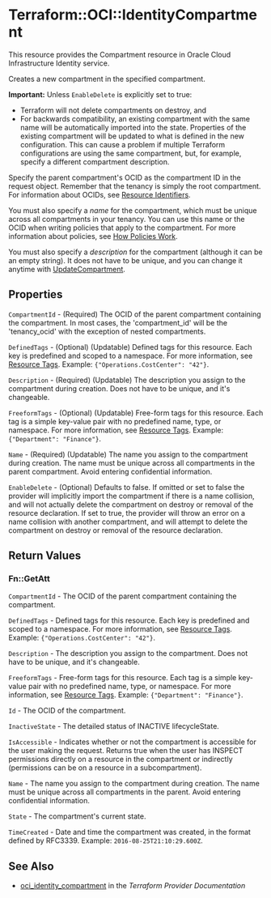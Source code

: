 # Terraform::OCI::IdentityCompartment

This resource provides the Compartment resource in Oracle Cloud Infrastructure Identity service.

Creates a new compartment in the specified compartment.

**Important:** Unless `EnableDelete` is explicitly set to true:
* Terraform will not delete compartments on destroy, and
* For backwards compatibility, an existing compartment with the same name will be automatically imported into the state. Properties of the existing compartment will be updated to what is defined in the new configuration. This can cause a problem if multiple Terraform configurations are using the same compartment, but, for example, specify a different compartment description.

Specify the parent compartment's OCID as the compartment ID in the request object. Remember that the tenancy
is simply the root compartment. For information about OCIDs, see
[Resource Identifiers](https://docs.cloud.oracle.com/iaas/Content/General/Concepts/identifiers.htm).

You must also specify a *name* for the compartment, which must be unique across all compartments in
your tenancy. You can use this name or the OCID when writing policies that apply
to the compartment. For more information about policies, see
[How Policies Work](https://docs.cloud.oracle.com/iaas/Content/Identity/Concepts/policies.htm).

You must also specify a *description* for the compartment (although it can be an empty string). It does
not have to be unique, and you can change it anytime with
[UpdateCompartment](https://docs.cloud.oracle.com/iaas/api/#/en/identity/20160918/Compartment/UpdateCompartment).

## Properties

`CompartmentId` - (Required) The OCID of the parent compartment containing the compartment. In most cases, the 'compartment_id' will be the 'tenancy_ocid' with the exception of nested compartments.

`DefinedTags` - (Optional) (Updatable) Defined tags for this resource. Each key is predefined and scoped to a namespace. For more information, see [Resource Tags](https://docs.cloud.oracle.com/iaas/Content/General/Concepts/resourcetags.htm). Example: `{"Operations.CostCenter": "42"}`.

`Description` - (Required) (Updatable) The description you assign to the compartment during creation. Does not have to be unique, and it's changeable.

`FreeformTags` - (Optional) (Updatable) Free-form tags for this resource. Each tag is a simple key-value pair with no predefined name, type, or namespace. For more information, see [Resource Tags](https://docs.cloud.oracle.com/iaas/Content/General/Concepts/resourcetags.htm). Example: `{"Department": "Finance"}`.

`Name` - (Required) (Updatable) The name you assign to the compartment during creation. The name must be unique across all compartments in the parent compartment. Avoid entering confidential information.

`EnableDelete` - (Optional) Defaults to false. If omitted or set to false the provider will implicitly import the compartment if there is a name collision, and will not actually delete the compartment on destroy or removal of the resource declaration. If set to true, the provider will throw an error on a name collision with another compartment, and will attempt to delete the compartment on destroy or removal of the resource declaration.


## Return Values

### Fn::GetAtt

`CompartmentId` - The OCID of the parent compartment containing the compartment.

`DefinedTags` - Defined tags for this resource. Each key is predefined and scoped to a namespace. For more information, see [Resource Tags](https://docs.cloud.oracle.com/iaas/Content/General/Concepts/resourcetags.htm). Example: `{"Operations.CostCenter": "42"}`.

`Description` - The description you assign to the compartment. Does not have to be unique, and it's changeable.

`FreeformTags` - Free-form tags for this resource. Each tag is a simple key-value pair with no predefined name, type, or namespace. For more information, see [Resource Tags](https://docs.cloud.oracle.com/iaas/Content/General/Concepts/resourcetags.htm). Example: `{"Department": "Finance"}`.

`Id` - The OCID of the compartment.

`InactiveState` - The detailed status of INACTIVE lifecycleState.

`IsAccessible` - Indicates whether or not the compartment is accessible for the user making the request. Returns true when the user has INSPECT permissions directly on a resource in the compartment or indirectly (permissions can be on a resource in a subcompartment).

`Name` - The name you assign to the compartment during creation. The name must be unique across all compartments in the parent. Avoid entering confidential information.

`State` - The compartment's current state.

`TimeCreated` - Date and time the compartment was created, in the format defined by RFC3339.  Example: `2016-08-25T21:10:29.600Z`.

## See Also

* [oci_identity_compartment](https://www.terraform.io/docs/providers/oci/r/identity_compartment.html) in the _Terraform Provider Documentation_